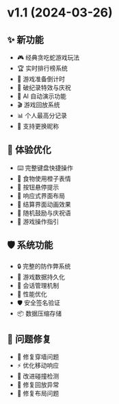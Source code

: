 # v1.1 (2024-03-26)

## ✨ 新功能

- 🎮 经典贪吃蛇游戏玩法
- 🏆 实时排行榜系统
- 🎯 游戏准备倒计时
- 🎉 破纪录特效与庆祝
- 🤖 AI 自动演示功能
- 🎬 游戏回放系统
- 📊 个人最高分记录
- 🔄 支持更换昵称

## 🎨 体验优化

- ⌨️ 完整键盘快捷操作
- 🍊 食物使用橙子表情
- 💫 按钮悬停提示
- 📱 响应式界面布局
- 🌈 结算界面动画效果
- 💭 随机鼓励与庆祝语
- 🎯 游戏操作指引

## 🛡️ 系统功能

- 🔒 完整的防作弊系统
- 💾 游戏数据持久化
- 🔄 会话管理机制
- 🚀 性能优化
- 🛡️ 安全签名验证
- 📦 数据压缩存储

## 🐛 问题修复

- 🔧 修复穿墙问题
- ⚡️ 优化移动响应
- 🎯 改进碰撞检测
- 🔄 修复回放异常
- 📱 修复布局问题 